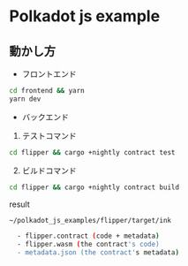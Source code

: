 # Polkadot js example

## 動かし方

- フロントエンド

```bash
cd frontend && yarn
yarn dev
```

- バックエンド

1. テストコマンド

```bash
cd flipper && cargo +nightly contract test
```

2. ビルドコマンド

```bash
cd flipper && cargo +nightly contract build
```

result

```bash
~/polkadot_js_examples/flipper/target/ink

  - flipper.contract (code + metadata)
  - flipper.wasm (the contract's code)
  - metadata.json (the contract's metadata)
```
